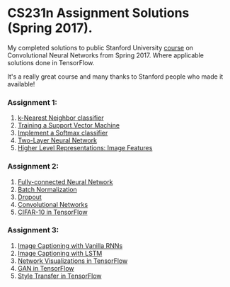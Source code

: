 # CS231n Assignment Solutions (Spring 2017).
My completed solutions to public Stanford University [course](http://cs231n.stanford.edu/) on Convolutional Neural Networks from Spring 2017. Where applicable solutions done in TensorFlow. 

It's a really great course and many thanks to Stanford people who made it available!

### Assignment 1:
1. [k-Nearest Neighbor classifier](assignment1/knn.ipynb)
2. [Training a Support Vector Machine](assignment1/svm.ipynb)
3. [Implement a Softmax classifier](assignment1/softmax.ipynb)
4. [Two-Layer Neural Network](assignment1/two_layer_net.ipynb)
5. [Higher Level Representations: Image Features](assignment1/features.ipynb)

### Assignment 2:
1. [Fully-connected Neural Network](assignment2/FullyConnectedNets.ipynb)
2. [Batch Normalization](assignment2/BatchNormalization.ipynb)
3. [Dropout](assignment2/Dropout.ipynb)
4. [Convolutional Networks](assignment2/ConvolutionalNetworks.ipynb)
5. [CIFAR-10 in TensorFlow](assignment2/TensorFlow.ipynb)

### Assignment 3:
1. [Image Captioning with Vanilla RNNs](assignment3/RNN_Captioning.ipynb)
2. [Image Captioning with LSTM](assignment3/LSTM_Captioning.ipynb)
3. [Network Visualizations in TensorFlow](assignment3/NetworkVisualization-TensorFlow.ipynb)
4. [GAN in TensorFlow](assignment3/GANs-TensorFlow.ipynb)
5. [Style Transfer in TensorFlow](assignment3/StyleTransfer-TensorFlow.ipynb)


